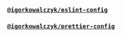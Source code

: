 ### [`@igorkowalczyk/eslint-config`](https://www.npmjs.com/package/@igorkowalczyk/eslint-config)

<!--START_SECTION:eslint-->
<!--END_SECTION:eslint-->

### [`@igorkowalczyk/prettier-config`](https://www.npmjs.com/package/@igorkowalczyk/prettier-config)

<!--START_SECTION:prettier-->
<!--END_SECTION:prettier-->
